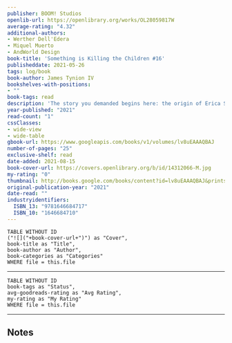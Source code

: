 ```yaml
---
publisher: BOOM! Studios
openlib-url: https://openlibrary.org/works/OL28059817W
average-rating: "4.32"
additional-authors:
- Werther Dell'Edera
- Miquel Muerto
- AndWorld Design
book-title: 'Something is Killing the Children #16'
publisheddate: 2021-05-26
tags: log/book
book-author: James Tynion IV
bookshelves-with-positions:
- ""
book-tags: read
description: 'The story you demanded begins here: the origin of Erica Slaughter! What shocking events brought Erica to the House of Slaughter? ...and what did she have to do to join the Order of St. George? The secrets are revealed here for the first time in this perfect jumping-on point for new readers.'
year-published: "2021"
read-count: "1"
cssClasses:
- wide-view
- wide-table
gbook-url: https://www.googleapis.com/books/v1/volumes/lv8uEAAAQBAJ
number-of-pages: "25"
exclusive-shelf: read
date-added: 2021-08-15
book-cover-url: https://covers.openlibrary.org/b/id/14312066-M.jpg
my-rating: "0"
thumbnail: http://books.google.com/books/content?id=lv8uEAAAQBAJ&printsec=frontcover&img=1&zoom=1&edge=curl&source=gbs_api
original-publication-year: "2021"
date-read: ""
industryidentifiers:
  ISBN_13: "9781646684717"
  ISBN_10: "1646684710"
---
```


```dataview
TABLE WITHOUT ID
("![]("+book-cover-url+")") as "Cover",
book-title as "Title",
book-author as "Author",
book-categories as "Categories"
WHERE file = this.file
```
---
```dataview
TABLE WITHOUT ID
book-tags as "Status",
avg-goodreads-rating as "Avg Rating",
my-rating as "My Rating"
WHERE file = this.file
```
---
## Notes


